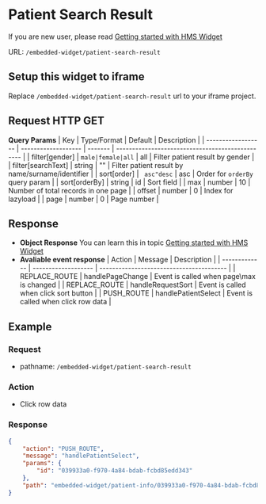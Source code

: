 # Patient Search Result

If you are new user, please read [Getting started with HMS Widget](/embedded-widget?widget=get-started)


URL: `/embedded-widget/patient-search-result`

## Setup this widget to iframe
Replace `/embedded-widget/patient-search-result` url to your iframe project.

## Request HTTP GET
**Query Params**
| Key                | Type/Format         | Default | Description                                      |
| ------------------ | ------------------- | ------- | ------------------------------------------------ |
| filter[gender]     | ` male|female|all ` | all     | Filter patient result by gender                  |
| filter[searchText] | string              | ""      | Filter patient result by name/surname/identifier |
| sort[order]        | ` asc"desc`         | asc     | Order for `orderBy` query param                  |
| sort[orderBy]      | string              | id      | Sort field                                       |
| max                | number              | 10      | Number of total records in one page              |
| offset             | number              | 0       | Index for lazyload                               |
| page               | number              | 0       | Page number                                      |

## Response
- **Object Response**
    You can learn this in topic [Getting started with HMS Widget](/embedded-widget?widget=get-started)
- **Avaliable event response**
   | Action        | Message             | Description                              |
   | ------------- | ------------------- | ---------------------------------------- |
   | REPLACE_ROUTE | handlePageChange    | Event is called when page\max is changed |
   | REPLACE_ROUTE | handleRequestSort   | Event is called when click sort button   |
   | PUSH_ROUTE    | handlePatientSelect | Event is called when click row data      |

## Example

### Request
 - pathname: `/embedded-widget/patient-search-result` 

### Action
 - Click row data

### Response
```json
{
    "action": "PUSH_ROUTE",
    "message": "handlePatientSelect",
    "params": {
        "id": "039933a0-f970-4a84-bdab-fcbd85edd343"
    },
    "path": "embedded-widget/patient-info/039933a0-f970-4a84-bdab-fcbd85edd343"
}
```
